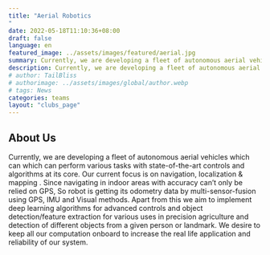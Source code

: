 ```yaml
---
title: "Aerial Robotics
"
date: 2022-05-18T11:10:36+08:00
draft: false
language: en
featured_image: ../assets/images/featured/aerial.jpg
summary: Currently, we are developing a fleet of autonomous aerial vehicles which can which can perform various tasks with state-of-the-art controls and algorithms at its core. Our current focus is on navigation, localization & mapping . Since navigating in indoor areas with accuracy can’t only be relied on GPS, So robot is getting its odometry data by multi-sensor-fusion using GPS, IMU and Visual methods.
description: Currently, we are developing a fleet of autonomous aerial vehicles which can which can perform various tasks with state-of-the-art controls and algorithms at its core. Our current focus is on navigation, localization & mapping . Since navigating in indoor areas with accuracy can’t only be relied on GPS, So robot is getting its odometry data by multi-sensor-fusion using GPS, IMU and Visual methods.
# author: TailBliss
# authorimage: ../assets/images/global/author.webp
# tags: News
categories: teams
layout: "clubs_page"
---
```

## About Us
Currently, we are developing a fleet of autonomous aerial vehicles which can which can perform various tasks with state-of-the-art controls and algorithms at its core. Our current focus is on navigation, localization & mapping . Since navigating in indoor areas with accuracy can’t only be relied on GPS, So robot is getting its odometry data by multi-sensor-fusion using GPS, IMU and Visual methods. Apart from this we aim to implement deep learning algorithms for advanced controls and object detection/feature extraction for various uses in precision agriculture and detection of different objects from a given person or landmark. We desire to keep all our computation onboard to increase the real life application and reliability of our system.